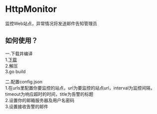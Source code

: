 # HttpMonitor
监控Web站点，异常情况将发送邮件告知管理员


## 如何使用？
一.下载并编译  
1.[下载](https://github.com/alienxt/http_monitor/archive/master.zip)  
2.解压  
3.go build  

二.配置config.json  
1.在urls里配置你要监控的站点，url为要监控的站点url，interval为监控间隔，timeout为响应超时的时间，title为告警的标题  
2.设置你的邮箱服务器及用户名密码  
3.设置接收告警的邮件  
